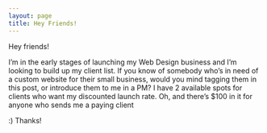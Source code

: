 ```yaml
---
layout: page
title: Hey Friends!
---
```


Hey friends!

I’m in the early stages of launching my Web Design business and I’m looking to build up my client list. If you know of somebody who’s in need of a custom website for their small business, would you mind tagging them in this post, or introduce them to me in a PM? I have 2 available spots for clients who want my discounted launch rate. Oh, and there’s $100 in it for anyone who sends me a paying client

:) Thanks!
